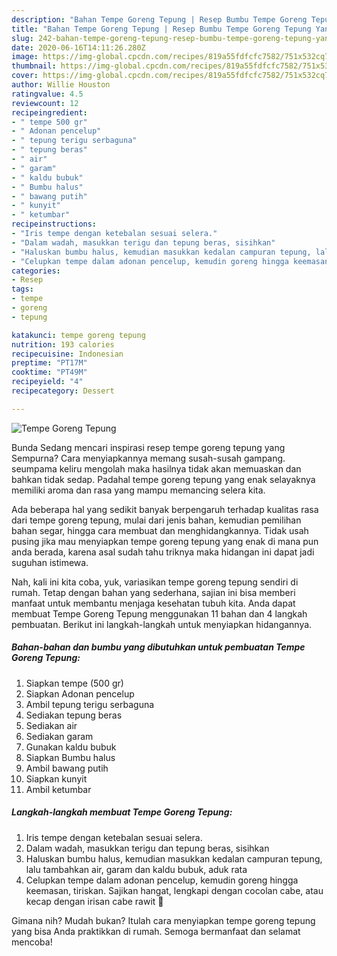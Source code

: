 ```yaml
---
description: "Bahan Tempe Goreng Tepung | Resep Bumbu Tempe Goreng Tepung Yang Enak Dan Mudah"
title: "Bahan Tempe Goreng Tepung | Resep Bumbu Tempe Goreng Tepung Yang Enak Dan Mudah"
slug: 242-bahan-tempe-goreng-tepung-resep-bumbu-tempe-goreng-tepung-yang-enak-dan-mudah
date: 2020-06-16T14:11:26.280Z
image: https://img-global.cpcdn.com/recipes/819a55fdfcfc7582/751x532cq70/tempe-goreng-tepung-foto-resep-utama.jpg
thumbnail: https://img-global.cpcdn.com/recipes/819a55fdfcfc7582/751x532cq70/tempe-goreng-tepung-foto-resep-utama.jpg
cover: https://img-global.cpcdn.com/recipes/819a55fdfcfc7582/751x532cq70/tempe-goreng-tepung-foto-resep-utama.jpg
author: Willie Houston
ratingvalue: 4.5
reviewcount: 12
recipeingredient:
- " tempe 500 gr"
- " Adonan pencelup"
- " tepung terigu serbaguna"
- " tepung beras"
- " air"
- " garam"
- " kaldu bubuk"
- " Bumbu halus"
- " bawang putih"
- " kunyit"
- " ketumbar"
recipeinstructions:
- "Iris tempe dengan ketebalan sesuai selera."
- "Dalam wadah, masukkan terigu dan tepung beras, sisihkan"
- "Haluskan bumbu halus, kemudian masukkan kedalan campuran tepung, lalu tambahkan air, garam dan kaldu bubuk, aduk rata"
- "Celupkan tempe dalam adonan pencelup, kemudin goreng hingga keemasan, tiriskan. Sajikan hangat, lengkapi dengan cocolan cabe, atau kecap dengan irisan cabe rawit 🥰"
categories:
- Resep
tags:
- tempe
- goreng
- tepung

katakunci: tempe goreng tepung 
nutrition: 193 calories
recipecuisine: Indonesian
preptime: "PT17M"
cooktime: "PT49M"
recipeyield: "4"
recipecategory: Dessert

---
```



![Tempe Goreng Tepung](https://img-global.cpcdn.com/recipes/819a55fdfcfc7582/751x532cq70/tempe-goreng-tepung-foto-resep-utama.jpg)

Bunda Sedang mencari inspirasi resep tempe goreng tepung yang Sempurna? Cara menyiapkannya memang susah-susah gampang. seumpama keliru mengolah maka hasilnya tidak akan memuaskan dan bahkan tidak sedap. Padahal tempe goreng tepung yang enak selayaknya memiliki aroma dan rasa yang mampu memancing selera kita.

Ada beberapa hal yang sedikit banyak berpengaruh terhadap kualitas rasa dari tempe goreng tepung, mulai dari jenis bahan, kemudian pemilihan bahan segar, hingga cara membuat dan menghidangkannya. Tidak usah pusing jika mau menyiapkan tempe goreng tepung yang enak di mana pun anda berada, karena asal sudah tahu triknya maka hidangan ini dapat jadi suguhan istimewa.




Nah, kali ini kita coba, yuk, variasikan tempe goreng tepung sendiri di rumah. Tetap dengan bahan yang sederhana, sajian ini bisa memberi manfaat untuk membantu menjaga kesehatan tubuh kita. Anda dapat membuat Tempe Goreng Tepung menggunakan 11 bahan dan 4 langkah pembuatan. Berikut ini langkah-langkah untuk menyiapkan hidangannya.

<!--inarticleads1-->

##### Bahan-bahan dan bumbu yang dibutuhkan untuk pembuatan Tempe Goreng Tepung:

1. Siapkan  tempe (500 gr)
1. Siapkan  Adonan pencelup
1. Ambil  tepung terigu serbaguna
1. Sediakan  tepung beras
1. Sediakan  air
1. Sediakan  garam
1. Gunakan  kaldu bubuk
1. Siapkan  Bumbu halus
1. Ambil  bawang putih
1. Siapkan  kunyit
1. Ambil  ketumbar




<!--inarticleads2-->

##### Langkah-langkah membuat Tempe Goreng Tepung:

1. Iris tempe dengan ketebalan sesuai selera.
1. Dalam wadah, masukkan terigu dan tepung beras, sisihkan
1. Haluskan bumbu halus, kemudian masukkan kedalan campuran tepung, lalu tambahkan air, garam dan kaldu bubuk, aduk rata
1. Celupkan tempe dalam adonan pencelup, kemudin goreng hingga keemasan, tiriskan. Sajikan hangat, lengkapi dengan cocolan cabe, atau kecap dengan irisan cabe rawit 🥰




Gimana nih? Mudah bukan? Itulah cara menyiapkan tempe goreng tepung yang bisa Anda praktikkan di rumah. Semoga bermanfaat dan selamat mencoba!
